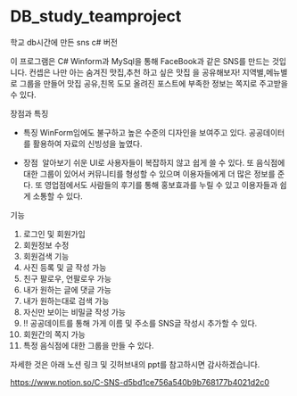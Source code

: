 # DB_study_teamproject
학교 db시간에 만든 sns c# 버전

이 프로그램은 C# Winform과 MySql을 통해 FaceBook과 같은 SNS를 만드는 것입니다.
컨셉은 나만 아는 숨겨진 맛집,추천 하고 싶은 맛집 을 공유해보자! 지역별,메뉴별로 그룹을 만들어 맛집 공유,친목 도모 올려진 포스트에 부족한 정보는 쪽지로 주고받을 수 있다.

장점과 특징
- 특징 
	WinForm임에도 불구하고 높은 수준의 디자인을 보여주고 있다.
	공공데이터를 활용하여 자료의 신빙성을 높였다.
	
- 장점 
	알아보기 쉬운 UI로 사용자들이 복잡하지 않고 쉽게 쓸 수 있다. 
	또 음식점에 대한 그룹이 있어서 커뮤니티를 형성할 수 있으며 이용자들에게 
	더 많은 정보를 준다.  또 영업점에서도 사람들의 후기를 통해 홍보효과를 
	누릴 수 있고 이용자들과 쉽게 소통할 수 있다.

기능
1. 로그인 및 회원가입
2. 회원정보 수정
3. 회원검색 기능
4. 사진 등록 및 글 작성 가능
5. 친구 팔로우, 언팔로우 가능
6. 내가 원하는 글에 댓글 가능
7. 내가 원하는대로 검색 가능
8. 자신만 보이는 비밀글 작성 가능
9. !! 공공데이트를 통해 가게 이름 및 주소를 SNS글 작성시 추가할 수 있다.
10. 회원간의 쪽지 가능
11. 특정 음식점에 대한 그룹을 만들 수 있다.

자세한 것은 아래 노션 링크 및 깃허브내의 ppt를 참고하시면 감사하겠습니다.

https://www.notion.so/C-SNS-d5bd1ce756a540b9b768177b4021d2c0
